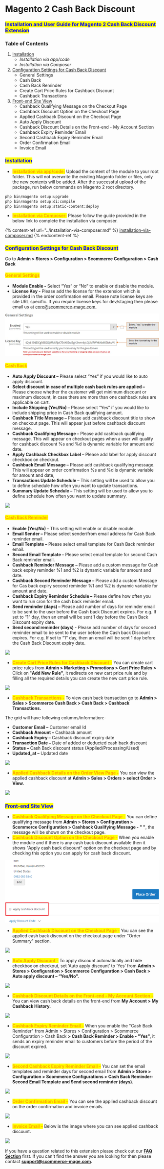 # Magento 2 Cash Back Discount

### <mark style="color:blue;">Installation and User Guide for Magento 2 Cash Back Discount Extension</mark>

### Table of Contents

1. [Installation ](magento-2-cash-back-discount.md#\_bookmark0)
   * _Installation via app/code_&#x20;
   * _Installation via Composer_
2. [Configuration Settings for Cash Back Discount ](magento-2-cash-back-discount.md#configuration-settings-for-cash-back-discount)
   * General Settings&#x20;
   * Cash Back&#x20;
   * Cash Back Reminder&#x20;
   * Create Cart Price Rules for Cashback Discount&#x20;
   * Cashback Transactions&#x20;
3. [Front-end Site View ](magento-2-cash-back-discount.md#\_bookmark9)
   * Cashback Qualifying Message on the Checkout Page&#x20;
   * Cashback Discount Option on the Checkout Page&#x20;
   * Applied Cashback Discount on the Checkout Page&#x20;
   * Auto Apply Discount&#x20;
   * Cashback Discount Details on the Front-end - My Account Section&#x20;
   * Cashback Expiry Reminder Email&#x20;
   * Second Cashback Expiry Reminder Email&#x20;
   * Order Confirmation Email&#x20;
   * Invoice Email&#x20;

### <mark style="color:blue;">Installation</mark> <a href="#_bookmark0" id="_bookmark0"></a>

* <mark style="color:orange;">**Installation via app/code:**</mark> Upload the content of the module to your root folder. This will not overwrite the existing Magento folder or files, only the new contents will be added. After the successful upload of the package, run below commands on Magento 2 root directory.

```
php bin/magento setup:upgrade
php bin/magento setup:di:compile
php bin/magento setup:static-content:deploy
```

* <mark style="color:orange;">**Installation via Composer:**</mark> Please follow the guide provided in the below link to complete the installation via composer.

{% content-ref url="../installation-via-composer.md" %}
[installation-via-composer.md](../installation-via-composer.md)
{% endcontent-ref %}

### <mark style="color:blue;">Configuration Settings for Cash Back Discount</mark>&#x20;

Go to **Admin > Stores > Configuration > Scommerce Configuration > Cash Back**

#### <mark style="color:orange;">General Settings</mark>

* **Module Enable -** Select “Yes” or “No” to enable or disable the module.
* **License Key -** Please add the license for the extension which is provided in the order confirmation email. Please note license keys are site URL specific. If you require license keys for dev/staging then please email us at [core@scommerce-mage.com.](mailto:core@scommerce-mage.com)

![](<../../.gitbook/assets/1 (32)>)

#### <mark style="color:orange;">Cash Back</mark> <a href="#_bookmark5" id="_bookmark5"></a>

* **Auto Apply Discount –** Please select “Yes” if you would like to auto apply discount.
* **Select discount in case of multiple cash back rules are applied –** Please choose whether the customer will get minimum discount or maximum discount, in case there are more than one cashback rules are applicable on cart.
* **Include Shipping (Yes/No) –** Please select “Yes” if you would like to include shipping price in Cash Back qualifying amount.
* **Cashback Title Message –** Please add cashback discount title to show on checkout page. This will appear just before cashback discount message.
* **Cashback Qualifying Message –** Please add cashback qualifying message. This will appear on checkout pages when a user will qualify for cashback discount %s and %d is dynamic variable for amount and date.
* **Apply Cashback Checkbox Label –** Please add label for apply discount checkbox on checkout.
* **Cashback Email Message –** Please add cashback qualifying message. This will appear on order confirmation %s and %d is dynamic variable for amount and date,
* **Transactions Update Schedule –** This setting will be used to allow you to define schedule how often you want to update transactions.
* **Summary Update Schedule –** This setting will be used to allow you to define schedule how often you want to update summary.

![](../../.gitbook/assets/cashback\_settings.png)

#### <mark style="color:orange;">Cash Back Reminder</mark> <a href="#_bookmark6" id="_bookmark6"></a>

* **Enable (Yes/No) –** This setting will enable or disable module.
* **Email Sender –** Please select sender/from email address for Cash Back reminder email.
* **Email Template –** Please select email template for Cash Back reminder email.
* **Second Email Template –** Please select email template for second Cash Back reminder email.
* **Cashback Reminder Message –** Please add a custom message for Cash back expiry reminder %1 and %2 is dynamic variable for amount and date.
* **Cashback Second Reminder Message –** Please add a custom Message for Cas back expiry second reminder %1 and %2 is dynamic variable for amount and date.
* **Cashback Expiry Reminder Schedule –** Please define how often you want to run cron for the cash back reminder email.
* **Send reminder (days) –** Please add number of days for reminder email to be sent to the user before the Cash back Discount expires. For e.g. If set to “1” day, then an email will be sent 1 day before the Cash Back Discount expiry date.
* **Send second reminder (days) -** Please add number of days for second reminder email to be sent to the user before the Cash back Discount expires. For e.g. If set to “1” day, then an email will be sent 1 day before the Cash Back Discount expiry date.

![](../../.gitbook/assets/cashbackreminder\_settings.png)

* <mark style="color:orange;">**Create Cart Price Rules for Cashback Discount -**</mark> You can create cart price rules from **Admin > Marketing > Promotions > Cart Price Rules >** Click on "**Add New Rule"**, it redirects on new cart price rule and by filling all the required details you can create the new cart price rule.

![](../../.gitbook/assets/cashback\_createcart.png)

* <mark style="color:orange;">**Cashback Transactions -**</mark> To view cash back transaction go to **Admin > Sales > Scommerce Cash Back > Cash Back > Cashback Transactions.**

The grid will have following columns/information:-

* **Customer Email –** Customer email Id
* **Cashback Amount –** Cashback amount
* **Cashback Expiry –** Cashback discount expiry date
* **Transaction Date –** Date of added or deducted cash back discount
* **Status –** Cash Back discount status (Applied/Processing/Used)
* **Updated\_at –** Updated date

![](../../.gitbook/assets/cashback\_transactions.jpg)

* <mark style="color:orange;">**Applied Cashback Details on the Order View Page -**</mark> You can view the applied cashback discount at **Admin > Sales > Orders > select Order > View.**

![](../../.gitbook/assets/cashback\_applied.jpg)

### <mark style="color:blue;">Front-end Site View</mark> <a href="#_bookmark9" id="_bookmark9"></a>

* <mark style="color:orange;">**Cashback Qualifying Message on the Checkout Page -**</mark> You can define qualifying message from **Admin > Stores > Configuration > Scommerce Configuration > Cashback Qualifying Message - " "**, the message will be shown on the checkout page.
* <mark style="color:orange;">**Cashback Discount Option on the Checkout Page -**</mark> When you enable the module and if there is any cash back discount available then it shows "Apply cash back discount" option on the checkout page and by checking this option you can apply for cash back discount.

![CashbackDiscountCheckBoxOnTheCheckoutPage\_006.png](<../../.gitbook/assets/8 (17)>)

* <mark style="color:orange;">**Applied Cashback Discount on the Checkout Page -**</mark> You can see the applied cash back discount on the checkout page under "Order Summary" section.

![](../../.gitbook/assets/cashback\_summary.jpg)



* <mark style="color:orange;">**Auto Apply Discount -**</mark> To apply discount automatically and hide checkbox on checkout, set ‘Auto apply discount’ to ‘Yes’ from **Admin > Stores > Configuration > Scommerce Configuration > Cash Back > Auto apply discount – “Yes/No”.**

![](../../.gitbook/assets/cashback\_auto.jpg)

* <mark style="color:orange;">**Cashback Discount Details on the Front-end - My Account Section -**</mark> You can view cash back details on the front-end from **My Account > My Cashback History.**

![](../../.gitbook/assets/cashback\_history.jpg)

* <mark style="color:orange;">**Cashback Expiry Reminder Email -**</mark> When you enable the "Cash Back Reminder" from Admin > Stores > Configuration > Scommerce Configuration > Cash Back **> Cash Back Reminder > Enable - "Yes",** it sends an expiry reminder email to customers before the period of the discount expired.

![](../../.gitbook/assets/cashback\_expiry1.jpg)

* <mark style="color:orange;">**Second Cashback Expiry Reminder Email –**</mark> You can set the email templates and reminder days for second email from **Admin > Store > Configuration > Scommerce Configurations > Cash Back Reminder- Second Email Template and Send second reminder (days).**

![](../../.gitbook/assets/cashback\_expiry2.jpg)

* <mark style="color:orange;">**Order Confirmation Email –**</mark> You can see the applied cashback discount on the order confirmation and invoice emails.

![](../../.gitbook/assets/cashback\_orderconfirm.jpg)

* <mark style="color:orange;">**Invoice Email –**</mark> Below is the image where you can see applied cashback discount.

![](../../.gitbook/assets/cashback\_invoice.jpg)

If you have a question related to this extension please check out our [**FAQ Section**](https://www.scommerce-mage.com/magento-2-next-order-discount.html#faq) first. If you can't find the answer you are looking for then please contact [**support@scommerce-mage.com**](mailto:core@scommerce-mage.com)**.**
